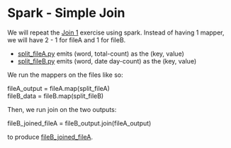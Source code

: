 # Spark - Simple Join
We will repeat the [Join 1](https://github.com/juliaawu/coursera-hadoop-platform-and-application-framework/tree/master/map-reduce/joining-data-assignment/simple-join) exercise using spark. Instead of having 1 mapper, we will have 2 - 1 for fileA and 1 for fileB.
   - [split_fileA.py](https://github.com/juliaawu/coursera-hadoop-platform-and-application-framework/blob/master/spark/simple-join-assignment/split_fileA.py) emits (word, total-count) as the (key, value)
   - [split_fileB.py](https://github.com/juliaawu/coursera-hadoop-platform-and-application-framework/blob/master/spark/simple-join-assignment/split_fileB.py) emits (word, date day-count) as the (key, value)

We run the mappers on the files like so:

fileA_output = fileA.map(split_fileA)  
fileB_data = fileB.map(split_fileB)

Then, we run join on the two outputs:

fileB_joined_fileA = fileB_output.join(fileA_output)

to produce [fileB_joined_fileA](https://github.com/juliaawu/coursera-hadoop-platform-and-application-framework/blob/master/spark/simple-join-assignment/fileB_joined_fileA.txt).